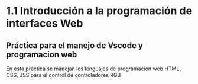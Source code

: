 # 1.1 Introducción a la programación de interfaces Web

## Práctica para el manejo de Vscode y programacion web 

En esta práctica se manejan los lenguajes de programacion web HTML, CSS, JSS para el control de controladores RGB
